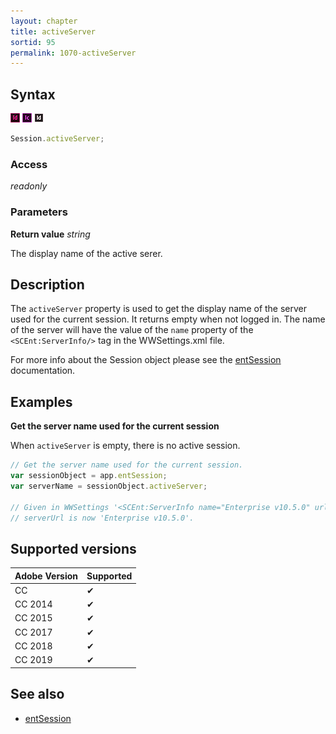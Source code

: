 ```yaml
---
layout: chapter
title: activeServer
sortid: 95
permalink: 1070-activeServer
---
```

## Syntax

![](../../images/indesign.png "InDesign") ![](../../images/incopy.png "InCopy") ![](../../images/indesignserver.png "InDesign Server")
```javascript
Session.activeServer;
```

### Access

*readonly*

### Parameters

**Return value** *string*

The display name of the active serer.

## Description

The `activeServer` property is used to get the display name of the server used for the current session. It returns empty when not logged in.
The name of the server will have the value of the `name` property of the `<SCEnt:ServerInfo/>` tag in the WWSettings.xml file.

For more info about the Session object please see the [entSession](../../Application/Properties/entSession.md) documentation.

## Examples

**Get the server name used for the current session**

When `activeServer` is empty, there is no active session.

```javascript
// Get the server name used for the current session.
var sessionObject = app.entSession;
var serverName = sessionObject.activeServer;

// Given in WWSettings '<SCEnt:ServerInfo name="Enterprise v10.5.0" url="https://server.company.net/enterprise/index.php"/>'
// serverUrl is now 'Enterprise v10.5.0'.
```

## Supported versions

| Adobe Version | Supported |
|---------------|---------|
| CC            | ✔       |
| CC 2014       | ✔       |
| CC 2015       | ✔       |
| CC 2017       | ✔       |
| CC 2018       | ✔       |
| CC 2019       | ✔       |

## See also

* [entSession](../../Application/Properties/entSession.md)
